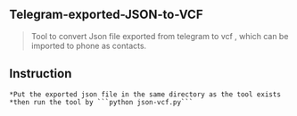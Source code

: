 ## Telegram-exported-JSON-to-VCF
>Tool to convert Json file exported from telegram to vcf , which can be imported to phone as contacts.

## Instruction
```
*Put the exported json file in the same directory as the tool exists
*then run the tool by ```python json-vcf.py```
```
